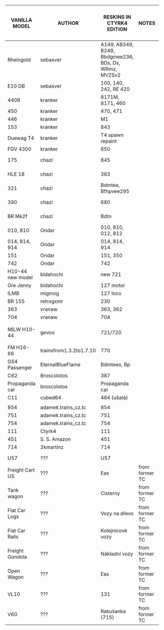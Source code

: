 | VANILLA MODEL	   | AUTHOR                  | RESKINS IN CTYRK4 EDITION                            | NOTES             | RESULT ❓-not solved/❌-disallowed/✅-allowed |
|------------------|-------------------------|------------------------------------------------------|-------------------| -- |
| Rheingold        | sebasver                | A149, AB349, B249, Bbdgmee236, BDs, Ds, WRmz, MVZSv2 |                   | ✅ |
| E10 DB           | sebasver                | 100, 140, 242, RE 420                                |                   | ✅ |
| 440R             | kranker                 | 8171M, 8171, 460                                     |                   | ✅ |
| 450              | kranker                 | 470, 471                                             |                   | ✅ |
| 446              | kranker                 | M1                                                   |                   | ✅ |
| 153              | kranker                 | 843                                                  |                   | ✅ |
| Duewag T4        | kranker                 | T4 spawn repaint                                     |                   | ✅ |
| FGV 4300         | kranker                 | 650                                                  |                   | ✅ |
| 175              | chazi                   | 845                                                  |                   | ✅ (TCCE import) |
| HLE 18           | chazi                   | 383                                                  |                   | ✅ (TCCE import) |
| 321              | chazi                   | Bdmtee, Bfhpvee295                                   |                   | ✅ (TCCE import) |
| 390              | chazi                   | 680                                                  |                   | ✅ (TCCE import) |
| BR Mk2f          | chazi                   | Bdtn                                                 |                   | ✅ (TCCE import) |
| 010, 810         | Ondar                   | 010, 810, 012, 812                                   |                   | ✅ |
| 014, 814, 914    | Ondar                   | 014, 814, 914                                        |                   | ✅ |
| 151              | Ondar                   | 151, 350                                             |                   | ✅ |
| 742              | Ondar                   | 742                                                  |                   | ✅ |
| H10-44 new model | bidahochi               | new 721                                              |                   | ✅ |
| Ore Jenny        | bidahochi               | 127 motor                                            |                   | ✅ |
| ILMB             | migmog                  | 127 loco                                             |                   | ✅ |
| BR 155           | retrogxmr               | 230                                                  |                   | ❌ |
| 363              | vranaw                  | 363, 362                                             |                   | ✅ |
| 704              | vranaw                  | 704                                                  |                   | ✅ |
| MILW H10-44      | gevoo                   | 721/720                                              |                   | ❓ (no response, removed) |
| FM H16-66        | trainsfrom1.3.2to1.7.10 | 770                                                  |                   | ❌ |
| GS4 Passenger    | EternalBlueFlame        | Bdmteeo, Bp                                          |                   | ✅ (TCCE import) |
| C62              | Broscolotos             | 387                                                  |                   | ✅ |
| Propaganda car   | broscolotos             | Propaganda car                                       |                   | ✅ |
| C11              | cubed64                 | 464 (ušatá)                                          |                   | ✅ |
|                  |                         |                                                      |                   | |
| 854              | adamek.trains_cz.tc     | 854                                                  |                   | ✅ |
| 751              | adamek.trains_cz.tc     | 751                                                  |                   | ✅ |
| 754              | adamek.trains_cz.tc     | 754                                                  |                   | ✅ |
| 111              | Ctyrk4                  | 111                                                  |                   | ✅ |
| 451              | S. S. Amazon            | 451                                                  |                   | ✅ |
| 714              | 2kmartinz               | 714                                                  |                   | ✅ |
|                  |                         |                                                      |                   | |
| U57              | ???                     | U57                                                  |                   | ❓ |
| Freight Cart US  | ???                     | Eas                                                  | from former TC    | ❓ |
| Tank wagon       | ???                     | Cisterny                                             | from former TC    | ❓ |
| Flat Car Logs    | ???                     | Vozy na dřevo                                        | from former TC    | ❓ |
| Flat Car Rails   | ???                     | Kolejnicové vozy                                     | from former TC    | ❓ |
| Freight Gondola  | ???                     | Nákladní vozy                                        | from former TC    | ❓ |
| Open Wagon       | ???                     | Eas                                                  | from former TC    | ❓ |
| VL10             | ???                     | 131                                                  | from former TC    | ❓ |
| V60              | ???                     | Rakušanka (715)                                      | from former TC    | ❓ |
